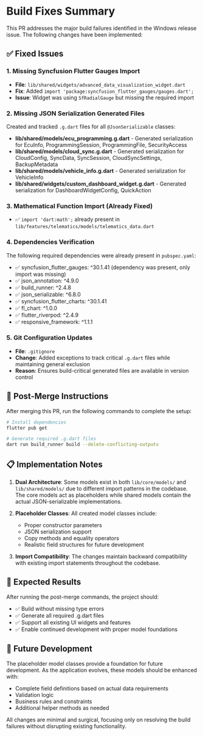 # Build Fixes Summary

This PR addresses the major build failures identified in the Windows release issue. The following changes have been implemented:

## ✅ Fixed Issues

### 1. Missing Syncfusion Flutter Gauges Import
- **File**: `lib/shared/widgets/advanced_data_visualization_widget.dart`
- **Fix**: Added `import 'package:syncfusion_flutter_gauges/gauges.dart';`
- **Issue**: Widget was using `SfRadialGauge` but missing the required import

### 2. Missing JSON Serialization Generated Files
Created and tracked `.g.dart` files for all `@JsonSerializable` classes:

- **lib/shared/models/ecu_programming.g.dart** - Generated serialization for EcuInfo, ProgrammingSession, ProgrammingFile, SecurityAccess
- **lib/shared/models/cloud_sync.g.dart** - Generated serialization for CloudConfig, SyncData, SyncSession, CloudSyncSettings, BackupMetadata  
- **lib/shared/models/vehicle_info.g.dart** - Generated serialization for VehicleInfo
- **lib/shared/widgets/custom_dashboard_widget.g.dart** - Generated serialization for DashboardWidgetConfig, QuickAction

### 3. Mathematical Function Import (Already Fixed)
- ✅ `import 'dart:math';` already present in `lib/features/telematics/models/telematics_data.dart`

### 4. Dependencies Verification
The following required dependencies were already present in `pubspec.yaml`:
- ✅ syncfusion_flutter_gauges: ^30.1.41 (dependency was present, only import was missing)
- ✅ json_annotation: ^4.9.0
- ✅ build_runner: ^2.4.8  
- ✅ json_serializable: ^6.8.0
- ✅ syncfusion_flutter_charts: ^30.1.41
- ✅ fl_chart: ^1.0.0
- ✅ flutter_riverpod: ^2.4.9
- ✅ responsive_framework: ^1.1.1

### 5. Git Configuration Updates
- **File**: `.gitignore`
- **Change**: Added exceptions to track critical `.g.dart` files while maintaining general exclusion
- **Reason**: Ensures build-critical generated files are available in version control

## 🔧 Post-Merge Instructions

After merging this PR, run the following commands to complete the setup:

```bash
# Install dependencies
flutter pub get

# Generate required .g.dart files  
dart run build_runner build --delete-conflicting-outputs
```

## 📋 Implementation Notes

1. **Dual Architecture**: Some models exist in both `lib/core/models/` and `lib/shared/models/` due to different import patterns in the codebase. The core models act as placeholders while shared models contain the actual JSON-serializable implementations.

2. **Placeholder Classes**: All created model classes include:
   - Proper constructor parameters
   - JSON serialization support
   - Copy methods and equality operators
   - Realistic field structures for future development

3. **Import Compatibility**: The changes maintain backward compatibility with existing import statements throughout the codebase.

## 🚀 Expected Results

After running the post-merge commands, the project should:
- ✅ Build without missing type errors
- ✅ Generate all required .g.dart files
- ✅ Support all existing UI widgets and features
- ✅ Enable continued development with proper model foundations

## 📝 Future Development

The placeholder model classes provide a foundation for future development. As the application evolves, these models should be enhanced with:
- Complete field definitions based on actual data requirements
- Validation logic
- Business rules and constraints
- Additional helper methods as needed

All changes are minimal and surgical, focusing only on resolving the build failures without disrupting existing functionality.